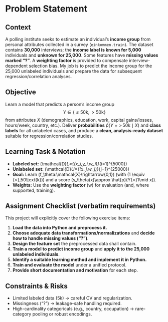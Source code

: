 # Problem Statement

## Context
A polling institute seeks to estimate an individual’s **income group** from personal attributes collected in a survey (`einkommen.train`). The dataset contains **30,000** interviews; the **income label is known for 5,000** individuals and **unknown for 25,000**. Some features have **missing values marked “?”**. A **weighting factor** is provided to compensate interview-dependent selection bias. My job is to predict the income group for the 25,000 unlabeled individuals and prepare the data for subsequent regression/correlation analyses.

## Objective
Learn a model that predicts a person’s income group  $$Y \in \{ \leq 50\text{k}, > 50\text{k} \}$$  from attributes $X$ (demographics, education, work, capital gains/losses, hours/week, country, etc.). Deliver **probabilities** $\hat{p}(Y{=} {>}\,50\text{k}\mid X)$ and **class labels** for all unlabeled cases, and produce a **clean, analysis-ready dataset** suitable for regression/correlation studies.

## Learning Task & Notation
- **Labeled set:** \(\mathcal{D}_L=\{(x_i,y_i,w_i)\}_{i=1}^{5000}\)  
- **Unlabeled set:** \(\mathcal{D}_U=\{(x_j,w_j)\}_{j=1}^{25000}\)  
- **Goal:** Learn \(f_\theta:\mathcal{X}\rightarrow\{0,1\}\) (with \(1 \equiv {>}\,50\text{k}\)) and a score \(s_\theta(x)\approx \hat{p}(Y{=}1\mid x)\).  
- **Weights:** Use the **weighting factor** \(w\) for evaluation (and, where supported, training).

## Assignment Checklist (verbatim requirements)
This project will explicitly cover the following exercise items:
1. **Load the data into Python and preprocess it.**  
2. **Choose adequate data transformations/normalizations** and **decide how to handle missing values (“?”)**.  
3. **Design the feature set** the preprocessed data shall contain.  
4. **Train a model to predict income group** and **apply it to the 25,000 unlabeled individuals**.  
5. **Identify a suitable learning method and implement it in Python.**  
6. **Train and evaluate the model** under a unified protocol.  
7. **Provide short documentation and motivation** for each step.

## Constraints & Risks
- Limited labeled data (5k) → careful CV and regularization.  
- Missingness (“?”) → leakage-safe handling required.  
- High-cardinality categoricals (e.g., country, occupation) → rare-category pooling or robust encodings.



